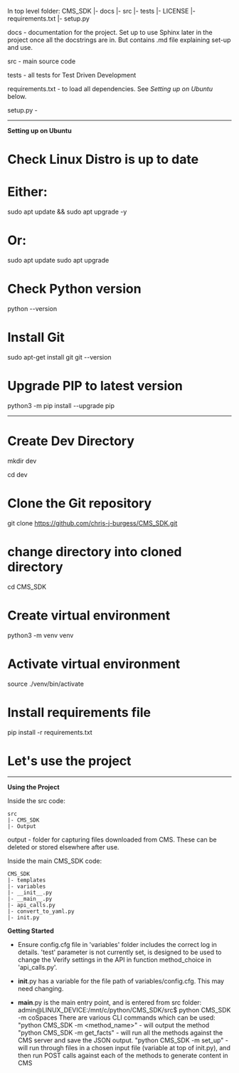 In top level folder:
        CMS_SDK
        |- docs
        |- src
        |- tests
        |- LICENSE
        |- requirements.txt
        |- setup.py
    
docs - documentation for the project.  Set up to use Sphinx later in the project once all the docstrings are in.  But contains .md file explaining set-up and use.

src -  main source code

tests - all tests for Test Driven Development

requirements.txt - to load all dependencies.  See *Setting up on Ubuntu* below.

setup.py - 


--------------------------------
**Setting up on Ubuntu**

# Check Linux Distro is up to date
# Either:

sudo apt update && sudo apt upgrade -y

# Or:

sudo apt update
sudo apt upgrade


# Check Python version

python --version

# Install Git

sudo apt-get install git
git --version

# Upgrade PIP to latest version

python3 -m pip install --upgrade pip

------------------------------------------

# Create Dev Directory

mkdir dev

cd dev

# Clone the Git repository

git clone https://github.com/chris-j-burgess/CMS_SDK.git

# change directory into cloned directory

cd CMS_SDK

# Create virtual environment
python3 -m venv venv

# Activate virtual environment
source ./venv/bin/activate

# Install requirements file
pip install -r requirements.txt

# Let's use the project

---------------------------------
**Using the Project**

Inside the src code:

    src
    |- CMS_SDK
    |- Output

output - folder for capturing files downloaded from CMS.  These can be deleted or stored elsewhere after use.

Inside the main CMS_SDK code:
    
    CMS_SDK
    |- templates
    |- variables
    |- __init__.py
    |- __main__.py
    |- api_calls.py
    |- convert_to_yaml.py
    |- init.py

**Getting Started**

* Ensure config.cfg file in 'variables' folder includes the correct log in details. 'test' parameter is not currently set, is designed to be used to change the Verify settings in the API in function method_choice in 'api_calls.py'.

* __init__.py has a variable for the file path of variables/config.cfg.  This may need changing.

* __main__.py is the main entry point, and is entered from src folder:
        admin@LINUX_DEVICE:/mnt/c/python/CMS_SDK/src$ python CMS_SDK -m coSpaces
    There are various CLI commands which can be used:
        "python CMS_SDK -m <method_name>"  - will output the method
        "python CMS_SDK -m get_facts"  - will run all the methods against the CMS server and save the JSON output.
        "python CMS_SDK -m set_up"  - will run through files in a chosen input file (variable at top of init.py), and then run POST calls against each of the methods to generate content in CMS
 


